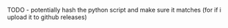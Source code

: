 TODO - potentially hash the python script and make sure it matches (for if i upload it to github releases) 
